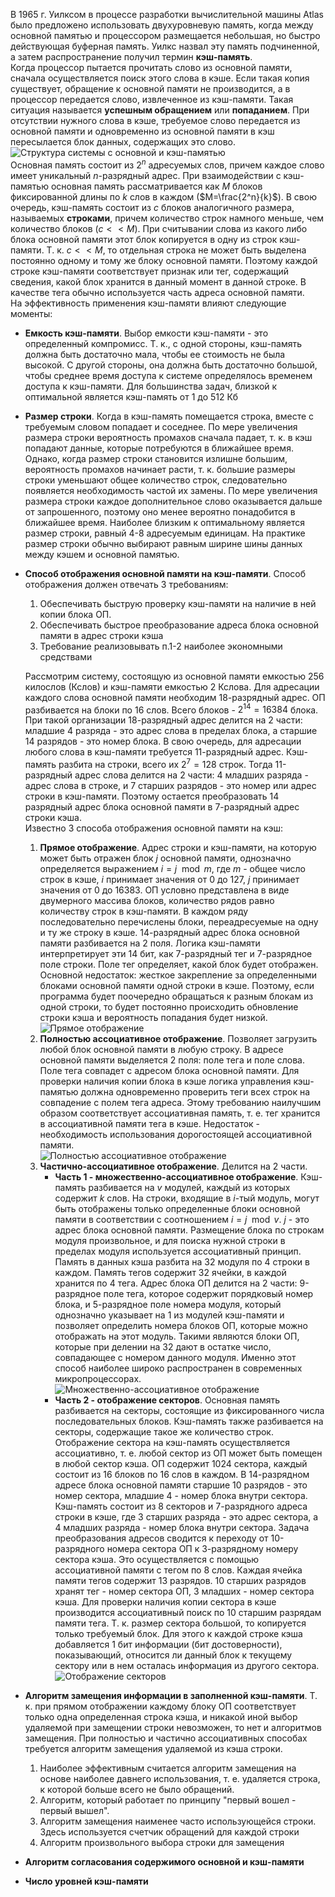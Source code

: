 В 1965 г. Уилксом в процессе разработки вычислительной машины Atlas было предложено использовать двухуровневую память, когда между основной памятью и процессором размещается небольшая, но быстро действующая буферная память. Уилкс назвал эту память подчиненной, а затем распространение получил термин **кэш-память**.  
Когда процессор пытается прочитать слово из основной памяти, сначала осуществляется поиск этого слова в кэше. Если такая копия существует, обращение к основной памяти не производится, а в процессор передается слово, извлеченное из кэш-памяти. Такая ситуация называется **успешным обращением** или **попаданием**. При отсутствии нужного слова в кэше, требуемое слово передается из основной памяти и одновременно из основной памяти в кэш пересылается блок данных, содержащих это слово.  
![Структура системы с основной и кэш-памятью](../Pictures/06_01.%20Структура%20системы%20с%20основной%20и%20кэш-памятью.png)  
Основная память состоит из $2^n$ адресуемых слов, причем каждое слово имеет уникальный $n$-разрядный адрес. При взаимодействии с кэш-памятью основная память рассматривается как $M$ блоков фиксированной длины по $k$ слов в каждом ($M=\frac{2^n}{k}$). В свою очередь, кэш-память состоит из $c$ блоков аналогичного размера, называемых **строками**, причем количество строк намного меньше, чем количество блоков ($c<<M$). При считывании слова из какого либо блока основной памяти этот блок копируется в одну из строк кэш-памяти. Т. к. $c<<M$, то отдельная строка не может быть выделена постоянно одному и тому же блоку основной памяти. Поэтому каждой строке кэш-памяти соответствует признак или тег, содержащий сведения, какой блок хранится в данный момент в данной строке. В качестве тега обычно используется часть адреса основной памяти.  
На эффективность применения кэш-памяти влияют следующие моменты:
- **Емкость кэш-памяти**. Выбор емкости кэш-памяти - это определенный компромисс. Т. к., с одной стороны, кэш-память должна быть достаточно мала, чтобы ее стоимость не была высокой. С другой стороны, она должна быть достаточно большой, чтобы среднее время доступа к системе определялось временем доступа к кэш-памяти. Для большинства задач, близкой к оптимальной является кэш-память от 1 до 512 Кб
- **Размер строки**. Когда в кэш-память помещается строка, вместе с требуемым словом попадает и соседнее. По мере увеличения размера строки вероятность промахов сначала падает, т. к. в кэш попадают данные, которые потребуются в ближайшее время. Однако, когда размер строки становится излишне большим, вероятность промахов начинает расти, т. к. большие размеры строки уменьшают общее количество строк, следовательно появляется необходимость частой их замены. По мере увеличения размера строки каждое дополнительное слово оказывается дальше от запрошенного, поэтому оно менее вероятно понадобится в ближайшее время. Наиболее близким к оптимальному является размер строки, равный 4-8 адресуемым единицам. На практике размер строки обычно выбирают равным ширине шины данных между кэшем и основной памятью.
- **Способ отображения основной памяти на кэш-памяти**. Способ отображения должен отвечать 3 требованиям:
	1. Обеспечивать быструю проверку кэш-памяти на наличие в ней копии блока ОП.
	2. Обеспечивать быстрое преобразование адреса блока основной памяти в адрес строки кэша
	3. Требование реализовывать п.1-2 наиболее экономными средствами
	  
	Рассмотрим систему, состоящую из основной памяти емкостью 256 килослов (Кслов) и кэш-памяти емкостью 2 Кслова. Для адресации каждого слова основной памяти необходим 18-разрядный адрес. ОП разбивается на блоки по 16 слов. Всего блоков - $2^{14}=16384$ блока. При такой организации 18-разрядный адрес делится на 2 части: младшие 4 разряда - это адрес слова в пределах блока, а старшие 14 разрядов - это номер блока. В свою очередь, для адресации любого слова в кэш-памяти требуется 11-разрядный адрес. Кэш-память разбита на строки, всего их $2^7=128$ строк. Тогда 11-разрядный адрес слова делится на 2 части: 4 младших разряда - адрес слова в строке, и 7 старших разрядов - это номер или адрес строки в кэш-памяти. Поэтому остается преобразовать 14 разрядный адрес блока основной памяти в 7-разрядный адрес строки кэша.  
	Известно 3 способа отображения основной памяти на кэш:
	1. **Прямое отображение**. Адрес строки и кэш-памяти, на которую может быть отражен блок $j$ основной памяти, однозначно определяется выражением $i=j \mod m$, где $m$ - общее число строк в кэше, $i$ принимает значения от 0 до 127, $j$ принимает значения от 0 до 16383. ОП условно представлена в виде двумерного массива блоков, количество рядов равно количеству строк в кэш-памяти. В каждом ряду последовательно перечислены блоки, переадресуемые на одну и ту же строку в кэше. 14-разрядный адрес блока основной памяти разбивается на 2 поля. Логика кэш-памяти интерпретирует эти 14 бит, как 7-разрядный тег и 7-разрядное поле строки. Поле тег определяет, какой блок будет отображен. Основной недостаток: жесткое закрепление за определенными блоками основной памяти одной строки в кэше. Поэтому, если программа будет поочередно обращаться к разным блокам из одной строки, то будет постоянно происходить обновление строки кэша и вероятность попадания будет низкой.  
		![Прямое отображение](../Pictures/06_02.%20Прямое%20отображение.png)
	2. **Полностью ассоциативное отображение**. Позволяет загрузить любой блок основной памяти в любую строку. В адресе основной памяти выделяется 2 поля: поле тега и поле слова. Поле тега совпадет с адресом блока основной памяти. Для проверки наличия копии блока в кэше логика управления кэш-памятью должна одновременно проверить теги всех строк на совпадение с полем тега адреса. Этому требованию наилучшим образом соответствует ассоциативная память, т. е. тег хранится в ассоциативной памяти тега в кэше. Недостаток - необходимость использования дорогостоящей ассоциативной памяти.  
		![Полностью ассоциативное отображение](../Pictures/06_03.%20Полностью%20ассоциативное%20отображение.png)
	3. **Частично-ассоциативное отображение**. Делится на 2 части.  
		- **Часть 1 - множественно-ассоциативное отображение**. Кэш-память разбивается на $v$ модулей, каждый из которых содержит $k$ слов. На строки, входящие в $i$-тый модуль, могут быть отображены только определенные блоки основной памяти в соответствии с соотношением $i=j\mod v$. $j$ - это адрес блока основной памяти. Размещение блока по строкам модуля произвольное, и для поиска нужной строки в пределах модуля используется ассоциативный принцип. Память в данных кэша разбита на 32 модуля по 4 строки в каждом. Память тегов содержит 32 ячейки, в каждой хранится по 4 тега. Адрес блока ОП делится на 2 части: 9-разрядное поле тега, которое содержит порядковый номер блока, и 5-разрядное поле номера модуля, который однозначно указывает на 1 из модулей кэш-памяти и позволяет определить номера блоков ОП, которые можно отображать на этот модуль. Такими являются блоки ОП, которые при делении на 32 дают в остатке число, совпадающее с номером данного модуля. Именно этот способ наиболее широко распространен в современных микропроцессорах.
			![Множественно-ассоциативное отображение](../Pictures/06_04.%20Множественно-ассоциативное%20отображение.png)
		- **Часть 2 - отображение секторов**. Основная память разбивается на секторы, состоящие из фиксированного числа последовательных блоков. Кэш-память также разбивается на секторы, содержащие такое же количество строк. Отображение сектора на кэш-память осуществляется ассоциативно, т. е. любой сектор из ОП может быть помещен в любой сектор кэша. ОП содержит 1024 сектора, каждый состоит из 16 блоков по 16 слов в каждом. В 14-разрядном адресе блока основной памяти старшие 10 разрядов - это номер сектора, младшие 4 - номер блока внутри сектора. Кэш-память состоит из 8 секторов и 7-разрядного адреса строки в кэше, где 3 старших разряда - это адрес сектора, а 4 младших разряда - номер блока внутри сектора. Задача преобразования адресов сводится к переходу от 10-разрядного номера сектора ОП к 3-разрядному номеру сектора кэша. Это осуществляется с помощью ассоциативной памяти с тегом по 8 слов. Каждая ячейка памяти тегов содержит 13 разрядов. 10 старших разрядов хранят тег - номер сектора ОП, 3 младших - номер сектора кэша. Для проверки наличия копии сектора в кэше производится ассоциативный поиск по 10 старшим разрядам памяти тега. Т. к. размер сектора большой, то копируется только требуемый блок. Для этого к каждой строке кэша добавляется 1 бит информации (бит достоверности), показывающий, относится ли данный блок к текущему сектору или в нем осталась информация из другого сектора.  
			![Отображение секторов](../Pictures/06_05.%20Отображение%20секторов.png)
- **Алгоритм замещения информации в заполненной кэш-памяти**. Т. к. при прямом отображении каждому блоку ОП соответствует только одна определенная строка кэша, и никакой иной выбор удаляемой при замещении строки невозможен, то нет и алгоритмов замещения. При полностью и частично ассоциативных способах требуется алгоритм замещения удаляемой из кэша строки. 
	1. Наиболее эффективным считается алгоритм замещения на основе наиболее давнего использования, т. е. удаляется строка, к которой больше всего не было обращений. 
	2. Алгоритм, который работает по принципу "первый вошел - первый вышел". 
	3. Алгоритм замещения наименее часто использующейся строки. Здесь используется счетчик обращений для каждой строки
	4. Алгоритм произвольного выбора строки для замещения
- **Алгоритм согласования содержимого основной и кэш-памяти**
- **Число уровней кэш-памяти**